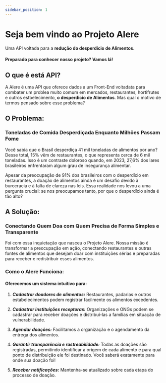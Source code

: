 ```yaml
---
sidebar_position: 1
---
```


# Seja bem vindo ao Projeto Alere

Uma  API voltada para a **redução do desperdicio de Alimentos**.

#### Preparado para conhecer nosso projeto? Vamos lá!

## O que é está API?

A Alere é uma API que oferece dados a um Front-End voltadata para combater um problea muito comum em mercados, restaurantes, hortifrutes e outros estbelecimento, **o desperdicio de Alimentos**. Mas qual o motivo de termos pensado sobre esse problema?

## O Problema:
### Toneladas de Comida Desperdiçada Enquanto Milhões Passam Fome
 
 Você sabia que o Brasil desperdiça 41 mil toneladas de alimentos por ano? Desse total, 15% vêm de restaurantes, o que representa cerca de 6 mil toneladas. Isso é um contraste doloroso quando, em 2023, 27,6% dos lares brasileiros enfrentaram algum grau de insegurança alimentar.

Apesar da preocupação de 91% dos brasileiros com o desperdício em restaurantes, a doação de alimentos ainda é um desafio devido à burocracia e à falta de clareza nas leis. Essa realidade nos levou a uma pergunta crucial: se nos preocupamos tanto, por que o desperdício ainda é tão alto?

## A Solução: 
### Conectando Quem Doa com Quem Precisa de Forma Simples e Transparente

Foi com essa inquietação que nasceu o Projeto Alere. Nossa missão é transformar a preocupação em ação, conectando restaurantes e outras fontes de alimentos que desejam doar com instituições sérias e preparadas para receber e redistribuir esses alimentos.

### Como o Alere Funciona:
#### Oferecemos um sistema intuitivo para:

 1. ***Cadastrar doadores de alimentos:*** Restaurantes, padarias e outros estabelecimentos podem registrar facilmente os alimentos excedentes.

 2. ***Cadastrar instituições receptoras:*** Organizações e ONGs podem se cadastrar para receber doações e distribuí-las a famílias em situação de vulnerabilidade.

 3. ***Agendar doações:*** Facilitamos a organização e o agendamento da entrega dos alimentos.
 
 4. ***Garantir transparência e rastreabilidade:*** Todas as doações são registradas, permitindo identificar a origem de cada alimento e para qual ponto de distribuição ele foi destinado. Você saberá exatamente para onde sua doação foi!

 5. ***Receber notificações:*** Mantenha-se atualizado sobre cada etapa do processo de doação.



